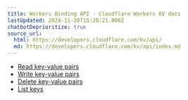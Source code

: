 ```yaml
---
title: Workers Binding API · Cloudflare Workers KV docs
lastUpdated: 2024-11-20T15:28:21.000Z
chatbotDeprioritize: true
source_url:
  html: https://developers.cloudflare.com/kv/api/
  md: https://developers.cloudflare.com/kv/api/index.md
---
```


* [Read key-value pairs](https://developers.cloudflare.com/kv/api/read-key-value-pairs/)
* [Write key-value pairs](https://developers.cloudflare.com/kv/api/write-key-value-pairs/)
* [Delete key-value pairs](https://developers.cloudflare.com/kv/api/delete-key-value-pairs/)
* [List keys](https://developers.cloudflare.com/kv/api/list-keys/)
